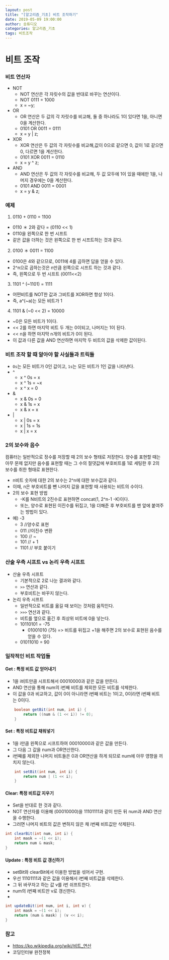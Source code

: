 ```yaml
---
layout: post
title: "[알고리즘_기초] 비트 조작하기"
date: 2019-05-09 19:00:00
author: 송튜디오
categories: 알고리즘_기초
tags: 비트조작
---
```


# 비트 조작

### 비트 연산자

- NOT
  - NOT 연산은 각 자릿수의 값을 반대로 바꾸는 연산이다.
  - NOT 0111 = 1000
  - x = ~y;
- OR
  - OR 연산은 두 값의 각 자릿수를 비교해, 둘 중 하나라도 1이 있다면 1을, 아니면 0을 계산한다.   
  - 0101 OR 0011 = 0111
  - x = y | z;
- XOR
  - XOR 연산은 두 값의 각 자릿수를 비교해,값이 0으로 같으면 0, 값이 1로 같으면 0, 다르면 1을 계산한다.
  - 0101 XOR 0011 = 0110
  - x = y ^ z;
- AND
  - AND 연산은 두 값의 각 자릿수를 비교해, 두 값 모두에 1이 있을 때에만 1을, 나머지 경우에는 0을 계산한다.
  - 0101 AND 0011 = 0001
  - x = y & z;


### 예제
1. 0110 + 0110 = 1100
- 0110 ＊ 2와 같다 = (0110 << 1)
- 0110을 왼쪽으로 한 번 시프트
- 같은 값을 더하는 것은 왼쪽으로 한 번 시프트하는 것과 같다.
2. 0100 ＊ 0011 = 1100
- 0100은 4와 같으므로, 0011에 4를 곱하면 답을 얻을 수 있다. 
- 2^n으로 곱하는것은 n만큼 왼쪽으로 시프트 하는 것과 같다.
- 즉, 왼쪽으로 두 번 시프트 (0011<<2) 
3. 1101 ^ (~1101) = 1111
- 어떤비트를 NOT한 값과 그비트를 XOR하면 항상 1이다.
- 즉, a^(~a)는 모든 비트가 1
4. 1101 & (~0 << 2) = 10000
-  ~0은 모든 비트가 1이다.
-  << 2를 하면 마지막 비트 두 개는 0이되고, 나머지는 1이 된다.
-  << n을 하면 마지막 n개의 비트가 0이 된다.
-  이 값과 다른 값을 AND 연산하면 마지막 두 비트의 값을 삭제한 값이된다.

### 비트 조작 할 때 알아야 할 사실들과 트릭들

- `Os`는 모든 비트가 0인 값이고, `1s`는 모든 비트가 1인 값을 나타낸다.
- ^
  - x ^ 0s = x
  - x ^ 1s = ~x
  - x ^ x = 0
- &
  - x & 0s = 0
  - x & 1s = x
  - x & x = x
- |
  - x | 0s = x
  - x | 1s = 1s
  - x | x = x

### 2의 보수와 음수

컴퓨터는 일반적으로 정수를 저장할 때 2의 보수 형태로 저장한다. 양수를 표현할 때는 아무 문제 없지만 음수를 표현할 때는 그 수의 절댓값에 부호비트를 1로 세팅한 후 2의 보수를 취한 형태로 표현한다.

- n비트 숫자에 대한 2의 보수는 2^n에 대한 보수값과 같다.
- 이때, n은 부호비트를 뺀 나머지 값을 표현할 때 사용되는 비트의 수이다.
- 2의 보수 표현 방법
  - -K를 N비트의 2진수로 표현하면 concat(1, 2^n-1 -K)이다.
  - 또는, 양수로 표현된 이진수를 뒤집고, 1을 더해준 후 부호비트를 맨 앞에 붙여주는 방법이 있다.
- 예) -3 
  - 3 //양수로 표현
  - 011 //이진수 변환
  - 100 // ~
  - 101 // + 1
  - 1101 // 부호 붙이기 


### 산술 우측 시프트 vs 논리 우측 시프트

- 산술 우측 시프트
  - 기본적으로 2로 나눈 결과와 같다.
  - `>>` 연산과 같다.
  - 부호비트는 바꾸지 않는다.
- 논리 우측 시프트
  - 일반적으로 비트를 옮길 때 보이는 것처럼 움직인다.
  - `>>>` 연산과 같다.
  - 비트를 옆으로 옮긴 후 최상위 비트에 0을 넣는다.
  - 10110101 = -75 
    - 01001010 (75) => 비트를 뒤집고 +1을 해주면 2의 보수로 표현된 음수를 얻을 수 있다.
  - 01011010 = 90
   
### 일작적인 비트 작업들   
   
#### Get : 특정 비트 값 얻어내기  
- 1을 i비트만큼 시프트해서 00010000과 같은 값을 만든다.
- AND 연산을 통해 num의 i번째 비트를 제외한 모든 비트를 삭제한다.
- 이 값을 0과 비교하고, 값이 0이 아니라면 i번째 비트는 1이고, 0이라면 i번째 비트는 0이다.
```java
	boolean getBit(int num, int i) {
		return ((num & (1 << i)) != 0);
	}
```
   
#### Set : 특정 비트값 채워넣기  
- 1을 i만큼 왼쪽으로 시프트하여 00010000과 같은 값을 만든다.
- 그 다음 그 값을 num과 OR연산한다.
- i번째를 제외한 나머지 비트들은 0과 OR연산을 하게 되므로 num에 아무 영향을 끼치지 않는다.
   
```java
    int setBit(int num, int i) {
	    return num | (1 << i);
    }
```
   
#### Clear: 특정 비트값 지우기
- Set을 반대로 한 것과 같다.
- NOT 연산자를 이용해 (00010000)을 11101111과 같이 만든 뒤 num과 AND 연산을 수행한다.
- 그러면 나머지 비트의 값은 변하지 않은 채 i번째 비트값만 삭제된다.  
```java
int clearBit(int num, int i) {
	int mask = ~(1 << i);
	return num & mask;
}
```
   
#### Update : 특정 비트 값 갱신하기  
- setBit와 clearBit에서 이용한 방법을 섞어서 구현.  
- 우선 11101111과 같은 값을 이용해서 i번째 비트값을 삭제한다.
- 그 뒤 바꾸자고 하는 값 v를 i번 쉬프트한다.
- num의 i번째 비트만 v로 갱신한다.
- 
```java
int updateBit(int num, int i, int v) {
	int mask = ~(1 << i);
	return (num & mask) | (v << i);
}
```

### 참고
- https://ko.wikipedia.org/wiki/비트_연산
- 코딩인터뷰 완전정복